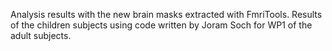 Analysis results with the new brain masks extracted with FmriTools. 
Results of the children subjects using code written by Joram Soch for WP1 of the adult subjects.
